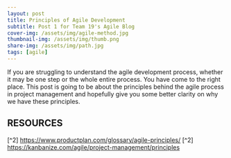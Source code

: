 ```yaml
---
layout: post
title: Principles of Agile Development 
subtitle: Post 1 for Team 19's Agile Blog
cover-img: /assets/img/agile-method.jpg
thumbnail-img: /assets/img/thumb.png
share-img: /assets/img/path.jpg
tags: [agile]
---
```


If you are struggling to understand the agile development process, whether it may be one step or the whole entire process. You have come to the right place. This post is going to be about the principles behind the agile process in project management and hopefully give you some better clarity on why we have these principles. 


## RESOURCES 

[^2] https://www.productplan.com/glossary/agile-principles/
[^2] https://kanbanize.com/agile/project-management/principles
